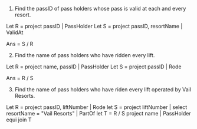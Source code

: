 1. Find the passID of pass holders whose pass is valid at each and every resort.

Let R = project passID | PassHolder
Let S = project passID, resortName | ValidAt

Ans = S / R

2. Find the name of pass holders who have ridden every lift.

Let R = project name, passID | PassHolder
Let S = project passID | Rode

Ans = R / S

3. Find the name of pass holders who have riden every lift operated by Vail Resorts.

Let R = project passID, liftNumber | Rode
let S = project liftNumber | select resortName = "Vail Resorts" | PartOf
let T = R / S
project name | PassHolder equi join T